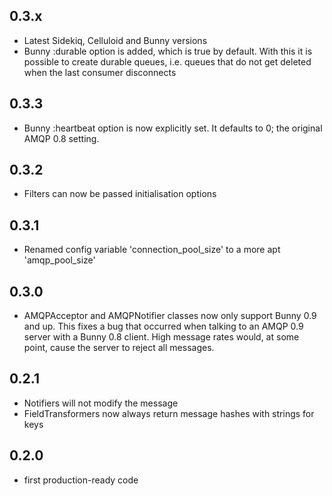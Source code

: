0.3.x
-----------
- Latest Sidekiq, Celluloid and Bunny versions
- Bunny :durable option is added, which is true by default. With this it is possible to create
  durable queues, i.e. queues that do not get deleted when the last consumer disconnects

0.3.3
-----------
- Bunny :heartbeat option is now explicitly set. It defaults to 0; the original AMQP 0.8 setting.


0.3.2
-----------
- Filters can now be passed initialisation options


0.3.1
-----------
- Renamed config variable 'connection_pool_size' to a more apt 'amqp_pool_size'


0.3.0
-----------
- AMQPAcceptor and AMQPNotifier classes now only support Bunny 0.9 and up.
  This fixes a bug that occurred when talking to an AMQP 0.9 server with a Bunny 0.8 client.
  High message rates would, at some point, cause the server to reject all messages.


0.2.1
-----------
- Notifiers will not modify the message
- FieldTransformers now always return message hashes with strings for keys


0.2.0
-----------
- first production-ready code
